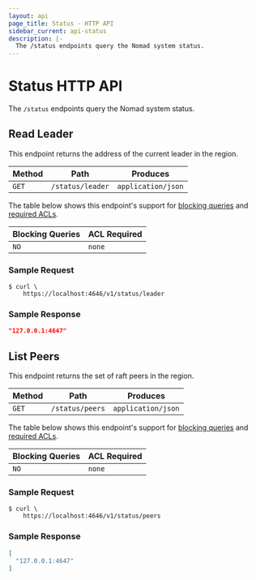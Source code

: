 ```yaml
---
layout: api
page_title: Status - HTTP API
sidebar_current: api-status
description: |-
  The /status endpoints query the Nomad system status.
---
```


# Status HTTP API

The `/status` endpoints query the Nomad system status.

## Read Leader

This endpoint returns the address of the current leader in the region.

| Method | Path                         | Produces                   |
| ------ | ---------------------------- | -------------------------- |
| `GET`  | `/status/leader`             | `application/json`         |

The table below shows this endpoint's support for
[blocking queries](/api/index.html#blocking-queries) and
[required ACLs](/api/index.html#acls).

| Blocking Queries | ACL Required |
| ---------------- | ------------ |
| `NO`             | `none`       |

### Sample Request

```text
$ curl \
    https://localhost:4646/v1/status/leader
```

### Sample Response

```json
"127.0.0.1:4647"
```

## List Peers

This endpoint returns the set of raft peers in the region.

| Method | Path                         | Produces                   |
| ------ | ---------------------------- | -------------------------- |
| `GET`  | `/status/peers`              | `application/json`         |

The table below shows this endpoint's support for
[blocking queries](/api/index.html#blocking-queries) and
[required ACLs](/api/index.html#acls).

| Blocking Queries | ACL Required |
| ---------------- | ------------ |
| `NO`             | `none`       |

### Sample Request

```text
$ curl \
    https://localhost:4646/v1/status/peers
```

### Sample Response

```json
[
  "127.0.0.1:4647"
]
```

